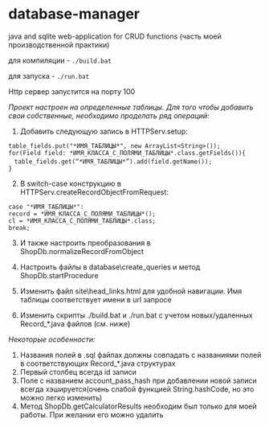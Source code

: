 # database-manager
java and sqlite web-application for CRUD functions (часть моей производственной практики)


для компиляции - `./build.bat` 

для запуска - `./run.bat`

Http сервер запустится на порту 100

*Проект настроен на определенные таблицы. Для того чтобы добавить свои собственные, необходимо проделать ряд операций:*

1. Добавить следующую запись в HTTPServ.setup:

`table_fields.put("*ИМЯ_ТАБЛИЦЫ*", new ArrayList<String>());`\
`for(Field field: *ИМЯ_КЛАССА_С_ПОЛЯМИ_ТАБЛИЦЫ*.class.getFields()){`\
&nbsp;&nbsp;&nbsp;`table_fields.get(“*ИМЯ_ТАБЛИЦЫ*”).add(field.getName());`\
`}`  


2. В switch-case конструкцию в HTTPServ.createRecordObjectFromRequest:


`case "*ИМЯ_ТАБЛИЦЫ*":`\
`record = *ИМЯ_КЛАССА_С_ПОЛЯМИ_ТАБЛИЦЫ*();`\
`cl = *ИМЯ_КЛАССА_С_ПОЛЯМИ_ТАБЛИЦЫ*.class;`\
`break;`

3. И также настроить преобразования в ShopDb.normalizeRecordFromObject

4. Настроить файлы в database\create_queries и метод ShopDb.startProcedure

5. Изменить файл site\head_links.html для удобной навигации. Имя таблицы соответствует имени в url запросе  

6. Изменить скрипты ./build.bat и ./run.bat с учетом новых/удаленных Record_*.java файлов (см. ниже)

*Некоторые особенности:*


1. Названия  полей в .sql файлах должны совпадать с названиями полей в соответствующих Record_*.java структурах
2. Первый столбец всегда id записи 
3. Поле с названием account_pass_hash при добавлении новой записи всегда хэшируется(очень слабой функцией String.hashCode, но это можно легко изменить)
4. Метод ShopDb.getCalculatorResults необходим был только для моей работы. При желании его можно удалить






